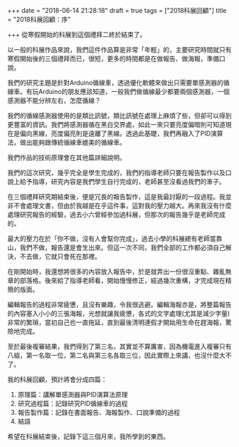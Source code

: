 +++
date = "2018-06-14 21:28:18"
draft = true
tags = ["2018科展回顧"]
title = "2018科展回顧：序"

+++
從寒假開始的科展到這個禮拜二終於結束了。

以一般的科展作品來說，我們這件作品算是非常「年輕」的，主要研究時間就只有寒假開始後的三個禮拜而已，很短，更多的時間都是在做報告、做海報，準備口說。

我們的研究主題是針對Arduino循線車，透過優化軟體來做出只需要單感測器的循線車。有玩Arduino的朋友應該知道，一般我們做循線最少都要兩個感測器，一個感測器不能分辨左右，怎麼循線？

我們的循線感測器使用的是類比訊號，類比訊號在處理上麻煩了些，但卻可以得到更豐富的資訊。我們將感測器循在黑白交界處，如此一來只要亮度偏暗則可知道現在是偏向黑線，亮度偏亮則是遠離了黑線。透過此基礎，我們再融入了PID演算法，做出能夠跟傳統循線車媲美的循線車。

我們作品的技術原理會在其他篇詳細說明。

我們的這次研究，幾乎完全是學生完成的，我們的指導老師只要在報告製作以及口說上給予指導，研究內容是我們學生自行完成的，老師甚至沒看過我們的車子。

在三個禮拜研究期結束後，便是冗長的報告製作，這是我最討厭的一段過程。我並非不會處理文書，但由於我越是在乎這件事，這對我的壓力越大。再來我沒有什麼處理研究報告的經驗，過去小六曾經參加過科展，但那次的報告幾乎是老師完成的。

最大的壓力在於「你不做，沒有人會幫你完成」，過去小學的科展總有老師當靠山，我們不做，報告還是會生出來。但這一次不同，我們全部的工作都必須自己解決，不去做，它就只會死在那裡。

在剛開始時，我還想將很多的內容放入報告中，於是就弄出一份很沒重點、雜亂無章的部落格。後來給了指導老師看，開始慢慢修正，經過幾次重構，才完成現在精簡的版面。

編輯報告的過程非常疲憊，且沒有樂趣，令我很逃避。編輯海報亦是，將整篇報告的內容塞入小小的三張海報，光想就讓我疲憊，各式的文字處理(尤其是減少字量)非常的繁瑣，當初自己也一直拖延，直到最後清明連假才開始用生命在趕海報，驚險地完成。

至於最後複審結果，我們得到了第三名，其實並不算厲害，因為機電進入複審只有八組，第一名取一位，第二名與第三名各取三位，因此實際上來講，也沒什麼大不了。

我的科展回顧，預計將會分成四篇：

1.    原理篇：講解單感測器與PID演算法原理
2.    研究過程篇：記錄研究PID循線車的過程
3.    報告製作篇：記錄在書面報告、海報製作、口說準備的過程
4.    結語

希望在科展結束後，記錄下這三個月來，我所學到的東西。

